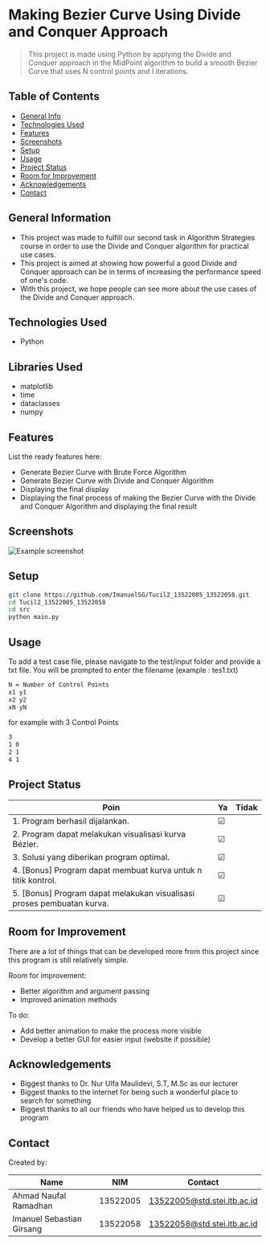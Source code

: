 # Making Bezier Curve Using Divide and Conquer Approach

> This project is made using Python by applying the Divide and Conquer approach in the MidPoint algorithm to build a smooth Bezier Curve that uses N control points and I iterations.

## Table of Contents

- [General Info](#general-information)
- [Technologies Used](#technologies-used)
- [Features](#features)
- [Screenshots](#screenshots)
- [Setup](#setup)
- [Usage](#usage)
- [Project Status](#project-status)
- [Room for Improvement](#room-for-improvement)
- [Acknowledgements](#acknowledgements)
- [Contact](#contact)

## General Information

- This project was made to fulfill our second task in Algorithm Strategies course in order to use the Divide and Conquer algorithm for practical use cases.
- This project is aimed at showing how powerful a good Divide and Conquer approach can be in terms of increasing the performance speed of one's code.
- With this project, we hope people can see more about the use cases of the Divide and Conquer approach.

## Technologies Used

- Python

## Libraries Used

- matplotlib
- time
- dataclasses
- numpy

## Features

List the ready features here:

- Generate Bezier Curve with Brute Force Algorithm
- Generate Bezier Curve with Divide and Conquer Algorithm
- Displaying the final display
- Displaying the final process of making the Bezier Curve with the Divide and Conquer Algorithm and displaying the final result

## Screenshots

![Example screenshot](./img/screenshot.png)

## Setup

```bash
git clone https://github.com/ImanuelSG/Tucil2_13522005_13522058.git
cd Tucil2_13522005_13522058
cd src
python main.py
```

## Usage

To add a test case file, please navigate to the test/input folder and provide a txt file. You will be prompted to enter the filename (example : tes1.txt)

```bash
N = Number of Control Points
x1 y1
x2 y2
xN yN
```

for example with 3 Control Points

```bash
3
1 0
2 1
4 1
```

## Project Status

| Poin                                                                   | Ya      | Tidak |
| ---------------------------------------------------------------------- | ------- | ----- |
| 1. Program berhasil dijalankan.                                        | &#9745; |       |
| 2. Program dapat melakukan visualisasi kurva Bézier.                   | &#9745; |       |
| 3. Solusi yang diberikan program optimal.                              | &#9745; |       |
| 4. [Bonus] Program dapat membuat kurva untuk n titik kontrol.          | &#9745; |       |
| 5. [Bonus] Program dapat melakukan visualisasi proses pembuatan kurva. | &#9745; |       |

## Room for Improvement

There are a lot of things that can be developed more from this project since this program is still relatively simple.

Room for improvement:

- Better algorithm and argument passing
- Improved animation methods

To do:

- Add better animation to make the process more visible
- Develop a better GUI for easier input (website if possible)

## Acknowledgements

- Biggest thanks to Dr. Nur Ulfa Maulidevi, S.T, M.Sc as our lecturer
- Biggest thanks to the internet for being such a wonderful place to search for something
- Biggest thanks to all our friends who have helped us to develop this program

## Contact

Created by:

| Name                      | NIM      | Contact                     |
| ------------------------- | -------- | --------------------------- |
| Ahmad Naufal Ramadhan     | 13522005 | 13522005@std.stei.itb.ac.id |
| Imanuel Sebastian Girsang | 13522058 | 13522058@std.stei.itb.ac.id |

<!-- Optional -->
<!-- ## License -->
<!-- This project is open source and available under the [... License](). -->

<!-- You don't have to include all sections - just the one's relevant to your project -->
